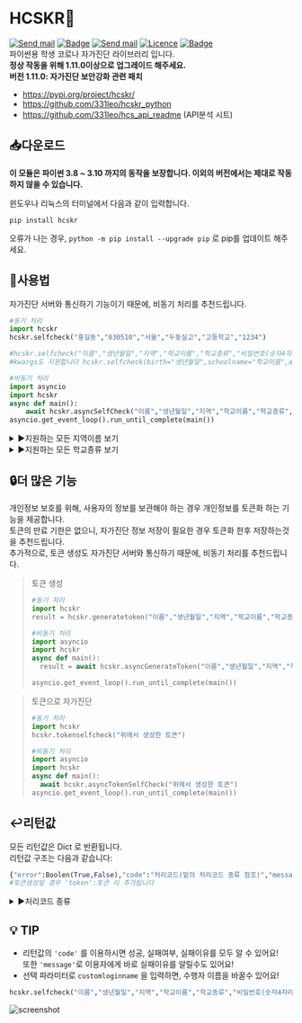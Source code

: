 # HCSKR📱

[![Send mail](https://img.shields.io/badge/-support@leok.kr-63d863?style=flat-square&logo=gmail&logoColor=white&link=mailto:support@leok.kr)](mailto:support@leok.kr) [![Badge](https://img.shields.io/pypi/v/hcskr?label=Version&style=flat-square)](https://pypi.org/project/hcskr/) [![Send mail](https://img.shields.io/pypi/dm/hcskr?color=orange&label=Downloads&style=flat-square)](https://pypi.org/project/hcskr/) [![Licence](https://img.shields.io/pypi/l/hcskr?label=License&style=flat-square)](https://github.com/331leo/hcskr_python/blob/main/LICENSE) [![Badge](https://img.shields.io/pypi/status/hcskr?color=%230099ff&label=Status&style=flat-square)]() <br>
파이썬용 학생 코로나 자가진단 라이브러리 입니다. <br>
**정상 작동을 위해 1.11.0이상으로 업그레이드 해주세요.<br>**
**버전 1.11.0: 자가진단 보안강화 관련 패치**

- https://pypi.org/project/hcskr/
- https://github.com/331leo/hcskr_python
- https://github.com/331leo/hcs_api_readme (API분석 시트)

## 📥다운로드

**이 모듈은 파이썬 3.8 ~ 3.10 까지의 동작을 보장합니다.
이외의 버전에서는 제대로 작동하지 않을 수 있습니다.**

윈도우나 리눅스의 터미널에서 다음과 같이 입력합니다.

```shell
pip install hcskr
```

오류가 나는 경우, `python -m pip install --upgrade pip` 로 pip를 업데이트 해주세요.

## 🤖사용법

자가진단 서버와 통신하기 기능이기 때문에, 비동기 처리를 추천드립니다.

```python
#동기 처리
import hcskr
hcskr.selfcheck("홍길동","030510","서울","두둥실고","고등학교","1234")

#hcskr.selfcheck("이름","생년월일","지역","학교이름","학교종류","비밀번호(숫자4자리)")
#kwargs도 지원합니다 hcskr.selfcheck(birth="생년월일",schoolname="학교이름",area="서울",name="홍길동",level="중학교",password="1234")
```

```python
#비동기 처리
import asyncio
import hcskr
async def main():
    await hcskr.asyncSelfCheck("이름","생년월일","지역","학교이름","학교종류","비밀번호(숫자4자리)")
asyncio.get_event_loop().run_until_complete(main())
```

<details><summary>▶️지원하는 모든 지역이름 보기</summary>
<p>
지원하는 지역 이름은 다음과 같습니다:

'서울', '서울시', '서울교육청', '서울시교육청', '서울특별시'</br>
'부산', '부산광역시', '부산시', '부산교육청', '부산광역시교육청'</br>
'대구', '대구광역시', '대구시', '대구교육청', '대구광역시교육청'</br>
'인천', '인천광역시', '인천시', '인천교육청', '인천광역시교육청'</br>
'광주', '광주광역시', '광주시', '광주교육청', '광주광역시교육청'</br>
'대전', '대전광역시', '대전시', '대전교육청', '대전광역시교육청'</br>
'울산', '울산광역시', '울산시', '울산교육청', '울산광역시교육청'</br>
'세종', '세종특별시', '세종시', '세종교육청', '세종특별자치시', '세종특별자치시교육청'</br>
'경기', '경기도', '경기교육청', '경기도교육청'</br>
'강원', '강원도', '강원교육청', '강원도교육청'</br>
'충북', '충청북도', '충북교육청', '충청북도교육청'</br>
'충남', '충청남도', '충남교육청', '충청남도교육청'</br>
'전북', '전라북도', '전북교육청', '전라북도교육청'</br>
'전남', '전라남도', '전남교육청', '전라남도교육청'</br>
'경북', '경상북도', '경북교육청', '경상북도교육청'</br>
'경남', '경상남도', '경남교육청', '경상남도교육청'</br>
'제주', '제주도', '제주특별자치시', '제주교육청', '제주도교육청', '제주특별자치시교육청', '제주특별자치도'

</p>
</details>

<details><summary>▶️지원하는 모든 학교종류 보기</summary>
<p>
지원하는 학교급 이름은 다음과 같습니다:

'유치원', '유','유치'</br>
'초등학교', '초','초등'</br>
'중학교', '중','중등'</br>
'고등학교', '고','고등'</br>
'특수학교', '특','특수','특별'

</p>
</details>

## 🔒더 많은 기능

개인정보 보호를 위해, 사용자의 정보를 보관해야 하는 경우 개인정보를 토큰화 하는 기능을 제공합니다.</br>
토큰의 만료 기한은 없으니, 자가진단 정보 저장이 필요한 경우 토큰화 한후 저장하는것을 추천드립니다. </br>
추가적으로, 토큰 생성도 자가진단 서버와 통신하기 때문에, 비동기 처리를 추천드립니다.

> 토큰 생성
>
> ```python
> #동기 처리
> import hcskr
> result = hcskr.generatetoken("이름","생년월일","지역","학교이름","학교종류","비밀번호(숫자4자리)") #리턴값 참고하세요
>
> #비동기 처리
> import asyncio
> import hcskr
> async def main():
>   result = await hcskr.asyncGenerateToken("이름","생년월일","지역","학교이름","학교종류","비밀번호(숫자4자리)") #리턴값 참고하세요
>
> asyncio.get_event_loop().run_until_complete(main())
> ```

> 토큰으로 자가진단
>
> ```python
> #동기 처리
> import hcskr
> hcskr.tokenselfcheck("위에서 생성한 토큰")
>
> #비동기 처리
> import asyncio
> import hcskr
> async def main():
>   await hcskr.asyncTokenSelfCheck("위에서 생성한 토큰")
> asyncio.get_event_loop().run_until_complete(main())
> ```

## ↩️리턴값

모든 리턴값은 Dict 로 반환됩니다.</br>
리턴값 구조는 다음과 같습니다: </br>

```python
{"error":Boolen(True,False),"code":"처리코드(밑의 처리코드 종류 참조)","message":"해당 에러나, 성공 상황에 대한 설명",......}
#토큰생성일 경우 'token':토큰 이 추가됩니다
```

<details><summary>▶️처리코드 종류</summary>
성공 = "SUCCESS"</br>  
존재하지 않는 지역, 학교급 = "FORMET"</br>  
학교 검색 실패 = "NOSCHOOL"</br>  
학생 검색 실패 = "NOSTUDENT"</br>
비밀번호에러 = "PASSWORD"</br>  
알 수 없는 에러 = "UNKNOWN" </br>
올바르지 않은 토큰 = "WRONGTOKEN"
</details>

## 💡 TIP

- 리턴값의 `'code'` 를 이용하시면 성공, 실패여부, 실패이유를 모두 알 수 있어요!</br>
  또한 `'message'`로 이용자에게 바로 실패이유를 알릴수도 있어요!
- 선택 파라미터로 `customloginname` 을 입력하면, 수행자 이름을 바꿀수 있어요!

```python
hcskr.selfcheck("이름","생년월일","지역","학교이름","학교종류","비밀번호(숫자4자리)", "커스텀수행자")
```

![screenshot](./img/screenshot.jpg)
